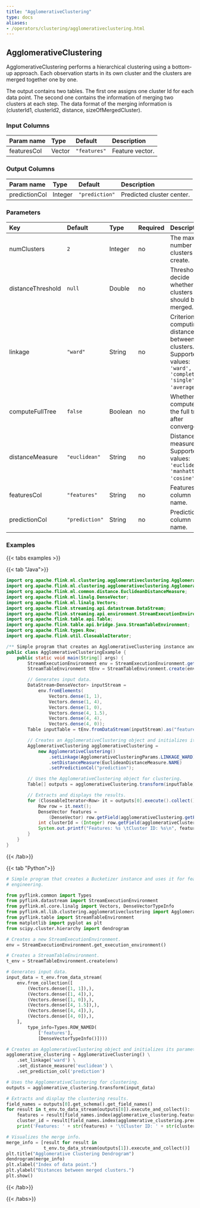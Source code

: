 ```yaml
---
title: "AgglomerativeClustering"
type: docs
aliases:
- /operators/clustering/agglomerativeclustering.html
---
```

<!--
Licensed to the Apache Software Foundation (ASF) under one
or more contributor license agreements.  See the NOTICE file
distributed with this work for additional information
regarding copyright ownership.  The ASF licenses this file
to you under the Apache License, Version 2.0 (the
"License"); you may not use this file except in compliance
with the License.  You may obtain a copy of the License at

  http://www.apache.org/licenses/LICENSE-2.0

Unless required by applicable law or agreed to in writing,
software distributed under the License is distributed on an
"AS IS" BASIS, WITHOUT WARRANTIES OR CONDITIONS OF ANY
KIND, either express or implied.  See the License for the
specific language governing permissions and limitations
under the License.
-->

## AgglomerativeClustering

AgglomerativeClustering performs a hierarchical clustering
using a bottom-up approach. Each observation starts in its 
own cluster and the clusters are merged together one by one.

The output contains two tables. The first one assigns one
cluster Id for each data point. The second one contains the
information of merging two clusters at each step. The data
format of the merging information is 
(clusterId1, clusterId2, distance, sizeOfMergedCluster).

### Input Columns

| Param name  | Type   | Default      | Description     |
|:------------|:-------|:-------------|:----------------|
| featuresCol | Vector | `"features"` | Feature vector. |

### Output Columns

| Param name    | Type    | Default        | Description               |
|:--------------|:--------|:---------------|:--------------------------|
| predictionCol | Integer | `"prediction"` | Predicted cluster center. |

### Parameters

| Key               | Default        | Type    | Required | Description                                                                                                         |
|:------------------|:---------------|:--------|:---------|:--------------------------------------------------------------------------------------------------------------------|
| numClusters       | `2`            | Integer | no       | The max number of clusters to create.                                                                               |
| distanceThreshold | `null`         | Double  | no       | Threshold to decide whether two clusters should be merged.                                                          |
| linkage           | `"ward"`       | String  | no       | Criterion for computing distance between two clusters. Supported values: `'ward', 'complete', 'single', 'average'`. |
| computeFullTree   | `false`        | Boolean | no       | Whether computes the full tree after convergence.                                                                   |
| distanceMeasure   | `"euclidean"`  | String  | no       | Distance measure. Supported values: `'euclidean', 'manhattan', 'cosine'`.                                           |
| featuresCol       | `"features"`   | String  | no       | Features column name.                                                                                               |
| predictionCol     | `"prediction"` | String  | no       | Prediction column name.                                                                                             |

### Examples

{{< tabs examples >}}

{{< tab "Java">}}
```java
import org.apache.flink.ml.clustering.agglomerativeclustering.AgglomerativeClustering;
import org.apache.flink.ml.clustering.agglomerativeclustering.AgglomerativeClusteringParams;
import org.apache.flink.ml.common.distance.EuclideanDistanceMeasure;
import org.apache.flink.ml.linalg.DenseVector;
import org.apache.flink.ml.linalg.Vectors;
import org.apache.flink.streaming.api.datastream.DataStream;
import org.apache.flink.streaming.api.environment.StreamExecutionEnvironment;
import org.apache.flink.table.api.Table;
import org.apache.flink.table.api.bridge.java.StreamTableEnvironment;
import org.apache.flink.types.Row;
import org.apache.flink.util.CloseableIterator;

/** Simple program that creates an AgglomerativeClustering instance and uses it for clustering. */
public class AgglomerativeClusteringExample {
	public static void main(String[] args) {
		StreamExecutionEnvironment env = StreamExecutionEnvironment.getExecutionEnvironment();
		StreamTableEnvironment tEnv = StreamTableEnvironment.create(env);

		// Generates input data.
		DataStream<DenseVector> inputStream =
			env.fromElements(
				Vectors.dense(1, 1),
				Vectors.dense(1, 4),
				Vectors.dense(1, 0),
				Vectors.dense(4, 1.5),
				Vectors.dense(4, 4),
				Vectors.dense(4, 0));
		Table inputTable = tEnv.fromDataStream(inputStream).as("features");

		// Creates an AgglomerativeClustering object and initializes its parameters.
		AgglomerativeClustering agglomerativeClustering =
			new AgglomerativeClustering()
				.setLinkage(AgglomerativeClusteringParams.LINKAGE_WARD)
				.setDistanceMeasure(EuclideanDistanceMeasure.NAME)
				.setPredictionCol("prediction");

		// Uses the AgglomerativeClustering object for clustering.
		Table[] outputs = agglomerativeClustering.transform(inputTable);

		// Extracts and displays the results.
		for (CloseableIterator<Row> it = outputs[0].execute().collect(); it.hasNext(); ) {
			Row row = it.next();
			DenseVector features =
				(DenseVector) row.getField(agglomerativeClustering.getFeaturesCol());
			int clusterId = (Integer) row.getField(agglomerativeClustering.getPredictionCol());
			System.out.printf("Features: %s \tCluster ID: %s\n", features, clusterId);
		}
	}
}

```
{{< /tab>}}

{{< tab "Python">}}
```python
# Simple program that creates a Bucketizer instance and uses it for feature
# engineering.

from pyflink.common import Types
from pyflink.datastream import StreamExecutionEnvironment
from pyflink.ml.core.linalg import Vectors, DenseVectorTypeInfo
from pyflink.ml.lib.clustering.agglomerativeclustering import AgglomerativeClustering
from pyflink.table import StreamTableEnvironment
from matplotlib import pyplot as plt
from scipy.cluster.hierarchy import dendrogram

# Creates a new StreamExecutionEnvironment.
env = StreamExecutionEnvironment.get_execution_environment()

# Creates a StreamTableEnvironment.
t_env = StreamTableEnvironment.create(env)

# Generates input data.
input_data = t_env.from_data_stream(
    env.from_collection([
        (Vectors.dense([1, 1]),),
        (Vectors.dense([1, 4]),),
        (Vectors.dense([1, 0]),),
        (Vectors.dense([4, 1.5]),),
        (Vectors.dense([4, 4]),),
        (Vectors.dense([4, 0]),),
    ],
        type_info=Types.ROW_NAMED(
            ['features'],
            [DenseVectorTypeInfo()])))

# Creates an AgglomerativeClustering object and initializes its parameters.
agglomerative_clustering = AgglomerativeClustering() \
    .set_linkage('ward') \
    .set_distance_measure('euclidean') \
    .set_prediction_col('prediction')

# Uses the AgglomerativeClustering for clustering.
outputs = agglomerative_clustering.transform(input_data)

# Extracts and display the clustering results.
field_names = outputs[0].get_schema().get_field_names()
for result in t_env.to_data_stream(outputs[0]).execute_and_collect():
    features = result[field_names.index(agglomerative_clustering.features_col)]
    cluster_id = result[field_names.index(agglomerative_clustering.prediction_col)]
    print('Features: ' + str(features) + '\tCluster ID: ' + str(cluster_id))

# Visualizes the merge info.
merge_info = [result for result in
              t_env.to_data_stream(outputs[1]).execute_and_collect()]
plt.title("Agglomerative Clustering Dendrogram")
dendrogram(merge_info)
plt.xlabel("Index of data point.")
plt.ylabel("Distances between merged clusters.")
plt.show()
```
{{< /tab>}}

{{< /tabs>}}
